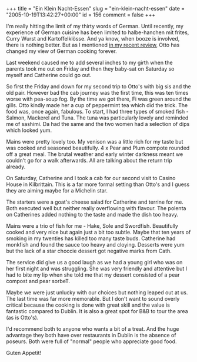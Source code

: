 +++
title = "Ein Klein Nacht-Essen"
slug = "ein-klein-nacht-essen"
date = "2005-10-19T13:42:27+00:00"
id = 156
comment = false
+++

I'm really hitting the limit of my thirty words of German. Until recently, my experience of German cuisine has been limited to halbe-hanchen mit frites, Curry Wurst and Kartoffelklösse. And ya know, when booze is involved, there is nothing better. But as I mentioned [in my recent review](http://conoroneill.com/?p=145), Otto has changed my view of German cooking forever. 

Last weekend caused me to add several inches to my girth when the parents took me out on Friday and then they baby-sat on Saturday so myself and Catherine could go out.

So first the Friday and down for my second trip to Otto's with big sis and the old pair. However bad the cab journey was the first time, this was ten times worse with pea-soup fog. By the time we got there, Fi was green around the gills. Otto kindly made her a cup of peppermint tea which did the trick. The food was, once again, fabulous. To start, I had three types of smoked fish - Salmon, Mackerel and Tuna. The tuna was particularly lovely and reminded me of sashimi. Da had the same and the two women had a selection of dips which looked yum.

Mains were pretty lovely too. My venison was a little rich for my taste but was cooked and seasoned beautifully.  4 x Pear and Plum compote rounded off a great meal. The brutal weather and early winter darkness meant we couldn't go for a walk afterwards.  All are talking about the return trip already.

On Saturday, Catherine and I took a cab for our second visit to Casino House in Kilbrittain. This is a far more formal setting than Otto's and I guess they are aiming maybe for a Michelin star. 

The starters were a goat's cheese salad for Catherine and terrine for me. Both executed well but neither really overflowing with flavour. The polenta on Catherines added nothing to the taste and made the dish too heavy. 

Mains were a trio of fish for me - Hake, Sole and Swordfish. Beautifully cooked and very nice but again just a bit too subtle. Maybe that ten years of smoking in my twenties has killed too many taste buds. Catherine had monkfish and found the sauce too heavy and cloying. Desserts were yum but the lack of a star choccie dessert got negative marks from Cath. 

The service did give us a good laugh as we had a young girl who was on her first night and was struggling. She was very friendly and attentive but I had to bite my lip when she told me that my dessert consisted of a pear compost and pear sorbeT.

Maybe we were just unlucky with our choices but nothing leaped out at us. The last time was far more memorable. But I don't want to sound overly critical because the cooking is done with great skill and the value is fantastic compared to Dublin. It is also a great spot for B&B to tour the area (as is Otto's).

I'd recommend both to anyone who wants a bit of a treat. And the huge advantage they both have over restaurants in Dublin is the absence of poseurs. Both were full of "normal" people who appreciate good food.

Guten Appetit!
